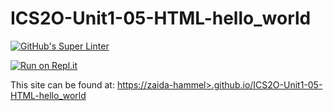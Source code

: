 # ICS2O-Unit1-05-HTML-hello_world
[![GitHub's Super Linter](https://github.com/zaida-hammel/ICS2O-Unit1-05-HTML-hello_world/workflows/GitHub's%20Super%20Linter/badge.svg)](https://github.com/zaida-hammel/ICS2O-Unit1-05-HTML-hello_world/actions)



[![Run on Repl.it](https://repl.it/badge/github/zaida-hammel/ICS2O-Unit1-05-HTML-hello_world)](https://repl.it/github/zaida-hammel/ICS2O-Unit1-05-HTML-hello_world)

This site can be found at: [https://zaida-hammel>.github.io/ICS2O-Unit1-05-HTML-hello_world](https://zaida-hammel.github.io/ICS2O-Unit1-05-HTML-hello_world)
